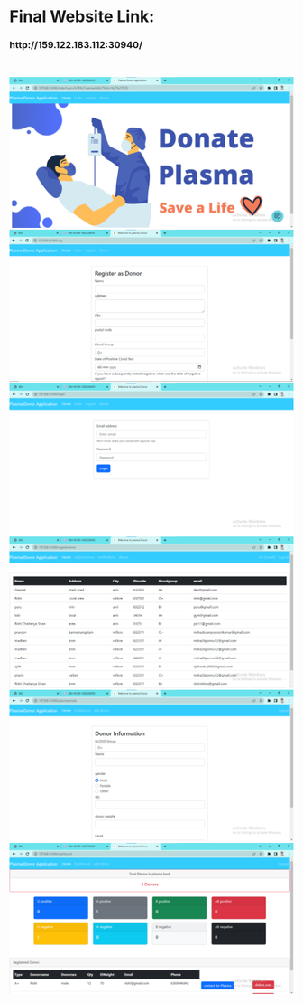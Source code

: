 <h1>Final Website Link:</h1><h3>http://159.122.183.112:30940/</h3>
</br>


![home](./code/output/home.png)</br>
![register](./code/output/register.png)</br>
![login](./code/output/login.png)</br>
![registerdonor](./code/output/registerdonor.png)</br>
![adddonor](./code/output/donor.png)</br>
![dashboard](./code/output/dash.png)
